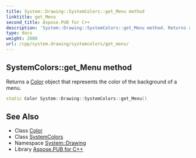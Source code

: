 ```yaml
---
title: System::Drawing::SystemColors::get_Menu method
linktitle: get_Menu
second_title: Aspose.PUB for C++
description: 'System::Drawing::SystemColors::get_Menu method. Returns a Color object that represents the color of the background of a menu in C++.'
type: docs
weight: 2600
url: /cpp/system.drawing/systemcolors/get_menu/
---
```

## SystemColors::get_Menu method


Returns a [Color](../../color/) object that represents the color of the background of a menu.

```cpp
static Color System::Drawing::SystemColors::get_Menu()
```

## See Also

* Class [Color](../../color/)
* Class [SystemColors](../)
* Namespace [System::Drawing](../../)
* Library [Aspose.PUB for C++](../../../)
